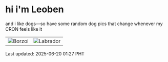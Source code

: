 # hi i'm Leoben

and i like dogs—so have some random dog pics that change whenever my CRON feels like it

|  |  |
|--------|----------|
| ![Borzoi](https://random-dog-vercel.vercel.app/api/random-borzoi?v=1750354044) | ![Labrador](https://random-dog-vercel.vercel.app/api/random-labrador?v=1750354044) |

Last updated: 2025-06-20 01:27 PHT
